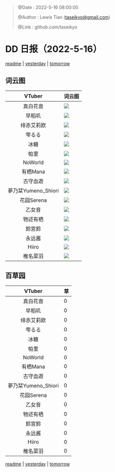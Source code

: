 > @Date    : 2022-5-16 08:00:00
>
> @Author  : Lewis Tian (taseikyo@gmail.com)
>
> @Link    : github.com/taseikyo

# DD 日报（2022-5-16）

[readme](../README.md) | [yesterday](2022-5-15.md) | [tomorrow](2022-5-17.md)

## 词云图

|VTuber|词云图|
|:-:|-|
|真白花音|![](../../images/daily/21402309_2022-5-16_purge_wordcloud.png)|
|早稻叽|![](../../images/daily/41682_2022-5-16_purge_wordcloud.png)|
|绯赤艾莉欧|![](../../images/daily/21396545_2022-5-16_purge_wordcloud.png)|
|雫るる|![](../../images/daily/21013446_2022-5-16_purge_wordcloud.png)|
|冰糖|![](../../images/daily/876396_2022-5-16_purge_wordcloud.png)|
|帕里|![](../../images/daily/4895312_2022-5-16_purge_wordcloud.png)|
|NoWorld|![](../../images/daily/21448649_2022-5-16_purge_wordcloud.png)|
|有栖Mana|![](../../images/daily/6542258_2022-5-16_purge_wordcloud.png)|
|古守血遊|![](../../images/daily/8725120_2022-5-16_purge_wordcloud.png)|
|夢乃栞Yumeno_Shiori|![](../../images/daily/14052636_2022-5-16_purge_wordcloud.png)|
|花园Serena|![](../../images/daily/14327465_2022-5-16_purge_wordcloud.png)|
|乙女音|![](../../images/daily/21320551_2022-5-16_purge_wordcloud.png)|
|物述有栖|![](../../images/daily/21449083_2022-5-16_purge_wordcloud.png)|
|鈴宮鈴|![](../../images/daily/21685677_2022-5-16_purge_wordcloud.png)|
|永远酱|![](../../images/daily/21701071_2022-5-16_purge_wordcloud.png)|
|Hiiro|![](../../images/daily/21919321_2022-5-16_purge_wordcloud.png)|
|椎名菜羽|![](../../images/daily/22347054_2022-5-16_purge_wordcloud.png)|

## 百草园

|VTuber|草|
|:-:|-|
|真白花音|0|
|早稻叽|0|
|绯赤艾莉欧|0|
|雫るる|0|
|冰糖|0|
|帕里|0|
|NoWorld|0|
|有栖Mana|0|
|古守血遊|0|
|夢乃栞Yumeno_Shiori|0|
|花园Serena|0|
|乙女音|0|
|物述有栖|0|
|鈴宮鈴|0|
|永远酱|0|
|Hiiro|0|
|椎名菜羽|0|

[readme](../README.md) | [yesterday](2022-5-15.md) | [tomorrow](2022-5-17.md)
